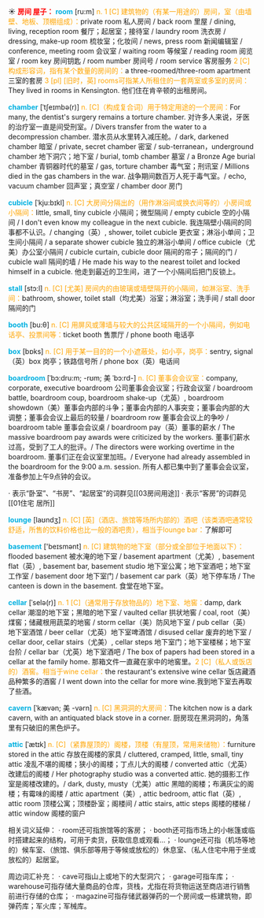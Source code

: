 ☀ <font color="red">**房间 屋子：**</font>
<font color="sky blue">**room**</font> [ru:m] 
<font color="orange">n. 1 [C] 建筑物的（有某一用途的）房间，室（由墙壁、地板、顶棚组成）：</font>private room 私人房间 / back room 里屋 / dining, living, reception room 餐厅；起居室；接待室 / laundry room 洗衣房 / dressing, make-up room 梳妆室；化妆间 / news, press room 新闻编辑室 / conference, meeting room 会议室 / waiting room 等候室 / reading room 阅览室 / room key 房间钥匙 / room number 房间号 / room service 客房服务 <font color="orange">2 [C] 构成形容词，指有某个数量的房间的：</font>a three-roomed/three-room apartment 三室的套房 <font color="orange">3 [pl] [旧时，英] rooms可指某人所租住的一套两室或多室的房间：</font>They lived in rooms in Kensington. 他们住在肯辛顿的出租房间。
                      
<font color="sky blue">**chamber**</font> [ˈtʃeɪmbə(r)]
<font color="orange">n. [C]（构成复合词）用于特定用途的一个房间：</font>For many, the dentist's surgery remains a torture chamber. 对许多人来说，牙医的治疗室一直是间受刑室。/ Divers transfer from the water to a decompression chamber. 潜水员从水里转入减压舱。/ dark, darkened chamber 暗室 / private, secret chamber 密室 / sub-terranean，underground chamber 地下洞穴；地下室 / burial, tomb chamber 墓室 / a Bronze Age burial chamber 青铜器时代的墓室 / gas, torture chamber 毒气室；刑讯室 / Millions died in the gas chambers in the war. 战争期间数百万人死于毒气室。/ echo, vacuum chamber 回声室；真空室 / chamber door 房门
            
<font color="sky blue">**cubicle**</font> [ˈkju:bɪkl]
<font color="orange">n. [C] 大房间分隔出的（用作淋浴间或换衣间等的）小房间或小隔间：</font>little, small, tiny cubicle 小隔间；微型隔间 / empty cubicle 空的小隔间 / I don't even know my colleague in the next cubicle. 我连隔壁小隔间的同事都不认识。/ changing（英）, shower, toilet cubicle 更衣室；淋浴小单间；卫生间小隔间 / a separate shower cubicle 独立的淋浴小单间 / office cubicle（尤美）办公室小隔间 / cubicle curtain, cubicle door 隔间的帘子；隔间的门 / cubicle wall 隔间的墙 / He made his way to the nearest toilet and locked himself in a cubicle. 他走到最近的卫生间，进了一个小隔间后把门反锁上。

<font color="sky blue">**stall**</font> [stɔ:l]
<font color="orange">n. [C] [尤美] 房间内的由玻璃或墙壁隔开的小隔间，如淋浴室、洗手间：</font>bathroom, shower, toilet stall（均尤美）浴室；淋浴室；洗手间 / stall door 隔间的门

<font color="sky blue">**booth**</font> [bu:θ] 
<font color="orange">n. [C] 用屏风或薄墙与较大的公共区域隔开的一个小隔间，例如电话亭、投票间等：</font>ticket booth 售票厅 / phone booth 电话亭

<font color="sky blue">**box**</font> [bɒks] 
<font color="orange">n. [C] 用于某一目的的一个小遮蔽处，如小亭，岗亭：</font>sentry, signal（英）box 岗亭；铁路信号所 / phone box（英）电话间
           
<font color="sky blue">**boardroom**</font> [ˈbɔ:dru:m; -rʊm; 美 ˈbɔ:rd-]
<font color="orange">n. [C] 董事会会议室：</font>company, corporate, executive boardroom 公司董事会会议室；行政会议室 / boardroom battle, boardroom coup, boardroom shake-up（尤英）, boardroom showdown（美）董事会内部的斗争；董事会内部的人事突变；董事会内部的大调整；董事会会议上最后的较量 / boardroom row 董事会会议上的争吵 / boardroom table 董事会会议桌 / boardroom pay（英）董事的薪水 / The massive boardroom pay awards were criticized by the workers. 董事们薪水过高，受到了工人的批评。/ The directors were working overtime in the boardroom. 董事们正在会议室里加班。/ Everyone had already assembled in the boardroom for the 9:00 a.m. session. 所有人都已集中到了董事会会议室，准备参加上午9点钟的会议。

· 表示“卧室”、“书房”、“起居室”的词群见[[03房间用途]]
· 表示“客房”的词群见[[01住宅 居所]]

<font color="sky blue">**lounge**</font> [laʊndӡ] 
<font color="orange">n. [C] [英]（酒店、旅馆等场所内部的）酒吧（该类酒吧通常较舒适，所售的饮料价格也比一般的酒吧贵），相当于lounge bar：</font>了解即可

<font color="sky blue">**basement**</font> ['beɪsmənt] 
<font color="orange">n. [C] 建筑物的地下室（部分或全部位于地面以下）：</font>flooded basement 被水淹的地下室 / basement apartment（尤美）, basement flat（英）, basement bar, basement studio 地下室公寓；地下室酒吧；地下室工作室 / basement door 地下室门 / basement car park（英）地下停车场 / The canteen is down in the basement. 食堂在地下室。
                      
<font color="sky blue">**cellar**</font> [ˈselə(r)]
<font color="orange">n. 1 [C]（通常用于存放物品的）地下室、地窖：</font>damp, dark cellar 潮湿的地下室；黑暗的地下室 / vaulted cellar 拱状地窖 / coal, root（美）煤窖；储藏根用蔬菜的地窖 / storm cellar（美）防风地下室 / pub cellar（英）地下室酒馆 / beer cellar（尤英）地下室啤酒馆 / disused cellar 废弃的地下室 / cellar door, cellar stairs（尤美）, cellar steps 地下室门；地下室楼梯；地下室台阶 / cellar bar（尤英）地下室酒吧 / The box of papers had been stored in a cellar at the family home. 那箱文件一直藏在家中的地窖里。<font color="orange">2 [C]（私人或饭店的）酒窖。相当于wine cellar：</font>the restaurant's extensive wine cellar 饭店藏酒品种繁多的酒窖 / I went down into the cellar for more wine.我到地下室去再取了些酒。

<font color="sky blue">**cavern**</font> [ˈkævən; 美 -vərn]
<font color="orange">n. [C] 黑洞洞的大房间：</font>The kitchen now is a dark cavern, with an antiquated black stove in a corner. 厨房现在黑洞洞的，角落里有只破旧的黑色炉子。
           
<font color="sky blue">**attic**</font> [ˈætɪk]
<font color="orange">n. [C]（紧靠屋顶的）阁楼，顶楼（有屋顶，常用来储物）：</font>furniture stored in the attic 存放在阁楼的家具 / cluttered, cramped, little, small, tiny attic 凌乱不堪的阁楼；狭小的阁楼；丁点儿大的阁楼 / converted attic（尤英）改建后的阁楼 / Her photography studio was a converted attic. 她的摄影工作室是阁楼改建的。/ dark, dusty, musty（尤美）attic 黑暗的阁楼；布满灰尘的阁楼；有霉味的阁楼 / attic apartment（美）, attic bedroom, attic flat（英）, attic room 顶楼公寓；顶楼卧室；阁楼间 / attic stairs, attic steps 阁楼的楼梯 / attic window 阁楼的窗户

相关词义延伸：
· room还可指旅馆等的客房；
· booth还可指市场上的小帐篷或临时搭建起来的结构，可用于卖货，获取信息或观看…；
· lounge还可指（机场等地的）候车室、（旅馆、俱乐部等用于等候或放松的）休息室、（私人住宅中用于坐或放松的）起居室。

周边词汇补充：
· cave可指山上或地下的大型洞穴；
· garage可指车库；
· warehouse可指存储大量商品的仓库，货栈，尤指在将货物运送至商店进行销售前进行存储的仓库；
· magazine可指存储武器弹药的一个房间或一栋建筑物，即弹药库；军火库；军械库。
